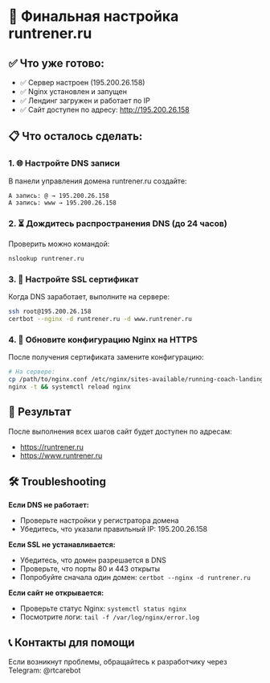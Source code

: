 # 🚀 Финальная настройка runtrener.ru

## ✅ Что уже готово:
- ✅ Сервер настроен (195.200.26.158)
- ✅ Nginx установлен и запущен
- ✅ Лендинг загружен и работает по IP
- ✅ Сайт доступен по адресу: http://195.200.26.158

## 📋 Что осталось сделать:

### 1. 🌐 Настройте DNS записи
В панели управления домена runtrener.ru создайте:
```
A запись: @ → 195.200.26.158
A запись: www → 195.200.26.158
```

### 2. ⏳ Дождитесь распространения DNS (до 24 часов)
Проверить можно командой:
```bash
nslookup runtrener.ru
```

### 3. 🔐 Настройте SSL сертификат
Когда DNS заработает, выполните на сервере:
```bash
ssh root@195.200.26.158
certbot --nginx -d runtrener.ru -d www.runtrener.ru
```

### 4. 🔄 Обновите конфигурацию Nginx на HTTPS
После получения сертификата замените конфигурацию:
```bash
# На сервере:
cp /path/to/nginx.conf /etc/nginx/sites-available/running-coach-landing
nginx -t && systemctl reload nginx
```

## 🎯 Результат
После выполнения всех шагов сайт будет доступен по адресам:
- https://runtrener.ru 
- https://www.runtrener.ru

## 🛠 Troubleshooting

**Если DNS не работает:**
- Проверьте настройки у регистратора домена
- Убедитесь, что указали правильный IP: 195.200.26.158

**Если SSL не устанавливается:**
- Убедитесь, что домен разрешается в DNS
- Проверьте, что порты 80 и 443 открыты
- Попробуйте сначала один домен: `certbot --nginx -d runtrener.ru`

**Если сайт не открывается:**
- Проверьте статус Nginx: `systemctl status nginx`
- Посмотрите логи: `tail -f /var/log/nginx/error.log`

## 📞 Контакты для помощи
Если возникнут проблемы, обращайтесь к разработчику через Telegram: @rtcarebot